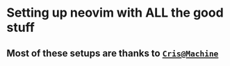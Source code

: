 # Setting up neovim with ALL the good stuff

## Most of these setups are thanks to [`Cris@Machine`](https://www.chrisatmachine.com/)



